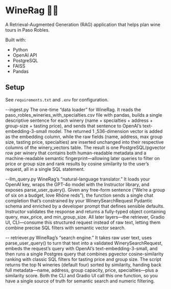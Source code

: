# WineRag 🍷🤖

A Retrieval-Augmented Generation (RAG) application that helps plan wine tours in Paso Robles.

Built with:
- Python
- OpenAI API
- PostgreSQL
- FAISS
- Pandas

## Setup

See `requirements.txt` and `.env` for configuration.

--ingest.py
The one-time “data loader” for WineRag. It reads the paso_robles_wineries_with_specialties.csv file with pandas, builds a single descriptive sentence for each winery (name + specialties + address + group-size + tasting price), and sends that sentence to OpenAI’s text-embedding-3-small model. The returned 1 ,536-dimension vector is added as the embedding column, while the raw fields (name, address, max group size, tasting price, specialties) are inserted unchanged into their respective columns of the winery_vectors table. The result is one PostgreSQL/pgvector row per winery that contains both human-readable metadata and a machine-readable semantic fingerprint—allowing later queries to filter on price or group size and rank results by cosine similarity to the user’s request, all in a single SQL statement.

--llm_query.py
WineRag’s “natural-language translator.” It loads your OpenAI key, wraps the GPT-4o model with the Instructor library, and exposes parse_user_query(). Given any free-form sentence (“We’re a group of six on a budget, love Rhône reds”), the function sends a single chat completion that’s constrained by your WinerySearchRequest Pydantic schema and enriched by a developer prompt that defines sensible defaults. Instructor validates the response and returns a fully-typed object containing query, max_price, and min_group_size. All later layers—the retriever, Gradio UI, CLI—consume this structured request instead of raw text, letting them combine precise SQL filters with semantic vector search.

-- retriever.py
WineRag’s “search engine.” It takes raw user text, uses parse_user_query() to turn that text into a validated WinerySearchRequest, embeds the request’s query with OpenAI’s text-embedding-3-small, and then runs a single Postgres query that combines pgvector cosine-similarity ranking with classic SQL filters for tasting price and group size. The script returns the top N wineries (default four) sorted by similarity, handing back full metadata—name, address, group capacity, price, specialties—plus a similarity score. Both the CLI and Gradio UI call this one function, so you have a single source of truth for semantic search and numeric filtering.
